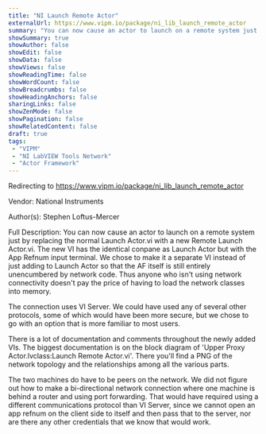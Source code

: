```yaml
---
title: "NI Launch Remote Actor"
externalUrl: https://www.vipm.io/package/ni_lib_launch_remote_actor
summary: "You can now cause an actor to launch on a remote system just by replacing the normal Launch Actor.vi with a new Remote Launch Actor.vi."
showSummary: true
showAuthor: false
showEdit: false
showData: false
showViews: false
showReadingTime: false
showWordCount: false
showBreadcrumbs: false
showHeadingAnchors: false
sharingLinks: false
showZenMode: false
showPagination: false
showRelatedContent: false
draft: true
tags:
 - "VIPM"
 - "NI LabVIEW Tools Network"
 - "Actor Framework"
---
```


Redirecting to https://www.vipm.io/package/ni_lib_launch_remote_actor

Vendor: National Instruments

Author(s): Stephen Loftus-Mercer
 
Full Description:
You can now cause an actor to launch on a remote system just by replacing the normal Launch Actor.vi with a new Remote Launch Actor.vi.  The new VI has the identical conpane as Launch Actor but with the App Refnum input terminal. We chose to make it a separate VI instead of just adding to Launch Actor so that the AF itself is still entirely unencumbered by network code. Thus anyone who isn't using network connectivity doesn't pay the price of having to load the network classes into memory. 

The connection uses VI Server. We could have used any of several other protocols, some of which would have been more secure, but we chose to go with an option that is more familiar to most users.

There is a lot of documentation and comments throughout the newly added VIs. The biggest documentation is on the block diagram of 'Upper Proxy Actor.lvclass:Launch Remote Actor.vi'. There you'll find a PNG of the network topology and the relationships among all the various parts.

The two machines do have to be peers on the network.  We did not figure out how to make a bi-directional network connection where one machine is behind a router and using port forwarding. That would have required using a different communications protocol than VI Server, since we cannot open an app refnum on the client side to itself and then pass that to the server, nor are there any other credentials that we know that would work.